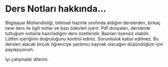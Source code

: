 # Ders Notları hakkında...

Bilgisayar Mühendisliği, bilimsel hazırlık sınıfında aldığım derslerden, birkaç tane ders ile ilgili notlar ve bazı ödevleri içerir. Pdf dosyaları, derslerde tuttuğum notlarla hazırladığım ders özetleridir. Bazıları özensiz olabilir. Lütfen içeriğinin doğruluğunu kontrol ediniz. Sorumluluk kabul edilmez. Bu dersleri alacak birçok öğrenciye yardımcı kaynak olacağını düşündüğüm için paylaşıyorum. 

İyi çalışmalar dilerim.
